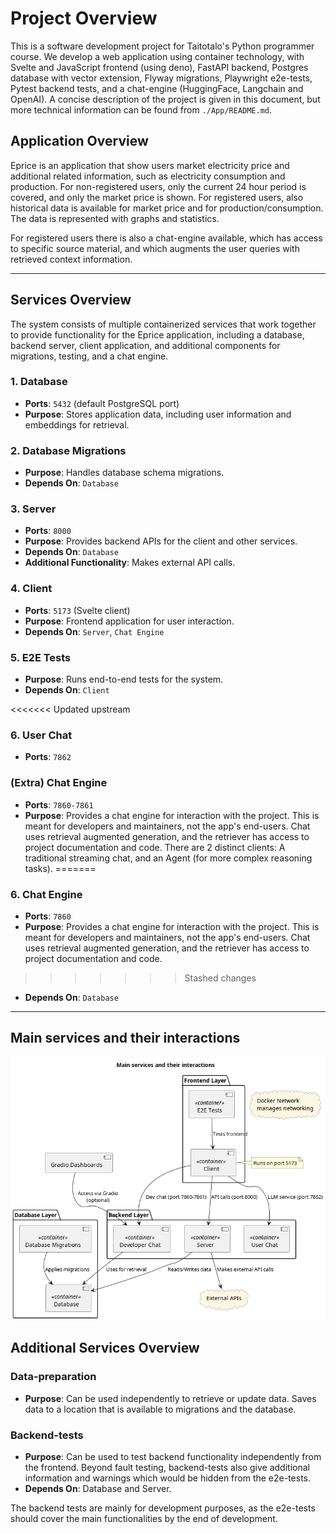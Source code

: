 # Project Overview

This is a software development project for Taitotalo's Python programmer course. We develop a web application using container technology, with Svelte and JavaScript frontend (using deno), FastAPI backend, Postgres database with vector extension, Flyway migrations, Playwright e2e-tests, Pytest backend tests, and a chat-engine (HuggingFace, Langchain and OpenAI). A concise description of the project is given in this document, but more technical information can be found from `./App/README.md`.


## Application Overview

Eprice is an application that show users market electricity price and additional related information, such as electricity consumption and production. For non-registered users, only the current 24 hour period is covered, and only the market price is shown. For registered users, also historical data is available for market price and for production/consumption. The data is represented with graphs and statistics.

For registered users there is also a chat-engine available, which has access to specific source material, and which augments the user queries with retrieved context information. 

---

## Services Overview

The system consists of multiple containerized services that work together to provide functionality for the Eprice application, including a database, backend server, client application, and additional components for migrations, testing, and a chat engine.

### 1. Database
- **Ports**: `5432` (default PostgreSQL port)
- **Purpose**: Stores application data, including user information and embeddings for retrieval.

### 2. Database Migrations
- **Purpose**: Handles database schema migrations.
- **Depends On**: `Database`

### 3. Server
- **Ports**: `8000`
- **Purpose**: Provides backend APIs for the client and other services.
- **Depends On**: `Database`
- **Additional Functionality**: Makes external API calls.

### 4. Client
- **Ports**: `5173` (Svelte client)
- **Purpose**: Frontend application for user interaction.
- **Depends On**: `Server`, `Chat Engine`

### 5. E2E Tests
- **Purpose**: Runs end-to-end tests for the system.
- **Depends On**: `Client`

<<<<<<< Updated upstream
### 6. User Chat
- **Ports**: `7862`

### (Extra) Chat Engine
- **Ports**: `7860-7861`
- **Purpose**: Provides a chat engine for interaction with the project. This is meant for developers and maintainers, not the app's end-users. Chat uses retrieval augmented generation, and the retriever has access to project documentation and code. There are 2 distinct clients: A traditional streaming chat, and an Agent (for more complex reasoning tasks).
=======
### 6. Chat Engine
- **Ports**: `7860`
- **Purpose**: Provides a chat engine for interaction with the project. This is meant for developers and maintainers, not the app's end-users. Chat uses retrieval augmented generation, and the retriever has access to project documentation and code.
>>>>>>> Stashed changes
- **Depends On**: `Database`

---

## Main services and their interactions

![Main services and their interactions](./diagrams/images/services_diagram.png)


## Additional Services Overview

### Data-preparation

- **Purpose**: Can be used independently to retrieve or update data. Saves data to a location that is available to migrations and the database.

### Backend-tests

- **Purpose**: Can be used to test backend functionality independently from the frontend. Beyond fault testing, backend-tests also give additional information and warnings which would be hidden from the e2e-tests.
- **Depends On**: Database and Server.

The backend tests are mainly for development purposes, as the e2e-tests should cover the main functionalities by the end of development.
